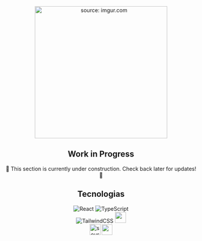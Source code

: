 <div align="center">
    <a href="https://imgur.com/Methexx"><img height="350" src="https://i.imgur.com/Methexx.png" title="source: imgur.com" /></a>

## Work in Progress

🚧 This section is currently under construction. Check back later for updates! 🚧

## Tecnologias 
![React](https://img.shields.io/badge/react-%2320232a.svg?style=for-the-badge&logo=react&logoColor=%2361DAFB) ![TypeScript](https://img.shields.io/badge/typescript-%23007ACC.svg?style=for-the-badge&logo=typescript&logoColor=white) <br />
![TailwindCSS](https://img.shields.io/badge/tailwindcss-%2338B2AC.svg?style=for-the-badge&logo=tailwind-css&logoColor=white)
<a href="https://imgur.com/PVv8LcW"><img height="29" src="https://i.imgur.com/PVv8LcW.png" /></a> <br />
<a href="https://imgur.com/dhstBkQ"><img height="29" src="https://i.imgur.com/dhstBkQ.png" title="source: imgur.com" /></a>
<img height="28" src="https://user-images.githubusercontent.com/17680888/39081119-3057bbe2-456e-11e8-862c-646133ad4b43.png" /></a>
</div>